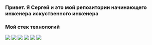 ### Привет. Я Сергей и это мой репозитории начинающего инженера искуственного инженера

### Мой стек технологий
<img src="https://img.shields.io/badge/Python-black?style=for-the-badge&logo=Python&logoColor=green"/> <img src="https://img.shields.io/badge/Django-black?style=for-the-badge&logo=Django&logoColor=blue"/> <img src="https://img.shields.io/badge/PostgreSQL-black?style=for-the-badge&logo=PostgreSQL&logoColor=yelloy"/> <img src="https://img.shields.io/badge/PyTorch-black?style=for-the-badge&logo=PyTorch&logoColor=red"/> <img src="https://img.shields.io/badge/Docker-black?style=for-the-badge&logo=Docker&logoColor=green"/> <img src="https://img.shields.io/badge/Git-black?style=for-the-badge&logo=Git&logoColor=green"/> 
